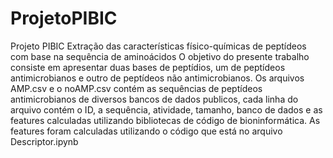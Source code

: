 # ProjetoPIBIC
Projeto PIBIC Extração das características físico-químicas de peptídeos com base na sequência de aminoácidos
O objetivo do presente trabalho consiste em apresentar duas bases de peptídios, um de peptídeos antimicrobianos e outro de  peptídeos não antimicrobianos.
Os arquivos AMP.csv e o noAMP.csv contém as sequências de peptídeos antimicrobianos de diversos bancos de dados publicos, cada linha do arquivo contém o ID, a sequência, atividade, tamanho, banco de dados e as features calculadas utilizando bibliotecas de código de bioninformática.
As features foram calculadas utilizando o código que está no arquivo Descriptor.ipynb

 
